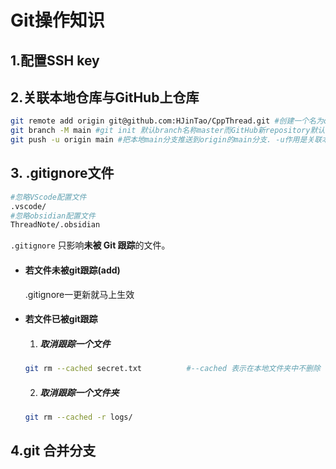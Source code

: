 # Git操作知识



## 1.配置SSH key



## 2.关联本地仓库与GitHub上仓库

```sh
git remote add origin git@github.com:HJinTao/CppThread.git #创建一个名为origin的远程仓库
git branch -M main #git init 默认branch名称master而GitHub新repository默认初始branch名称main
git push -u origin main #把本地main分支推送到origin的main分支. -u作用是关联本地main和origin main
```



## 3. .gitignore文件

```sh
#忽略VScode配置文件
.vscode/
#忽略obsidian配置文件
ThreadNote/.obsidian
```

`.gitignore` 只影响**未被 Git 跟踪**的文件。

- #### 若文件未被git跟踪(add)

	.gitignore一更新就马上生效

- #### 若文件已被git跟踪

	1. ##### 取消跟踪一个文件

	```sh
	git rm --cached secret.txt          #--cached 表示在本地文件夹中不删除
	```

	2. ##### 取消跟踪一个文件夹

	```sh
	git rm --cached -r logs/
	```

	

## 4.git 合并分支



